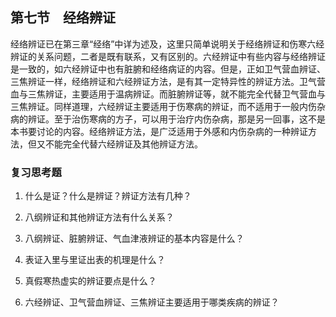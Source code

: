 ## 第七节　经络辨证

经络辨证已在第三章“经络”中详为述及，这里只简单说明关于经络辨证和伤寒六经辨证的关系问题，二者是既有联系，又有区别的。六经辨证中有些内容与经络辨证是一致的，如六经辨证中也有脏腑和经络病证的内容。但是，正如卫气营血辨证、三焦辨证一样，经络辨证和六经辨证方法，是有其一定特异性的辨证方法。卫气营血与三焦辨证，主要适用于温病辨证。而脏腑辨证等，就不能完全代替卫气营血与三焦辨证。同样道理，六经辨证主要适用于伤寒病的辨证，而不适用于一般内伤杂病的辨证。至于治伤寒病的方子，可以用于治疗内伤杂病，那是另一回事，这不是本书要讨论的内容。经络辨证方法，是广泛适用于外感和内伤杂病的一种辨证方法，但又不能完全代替六经辨证及其他辨证方法。

### 复习思考题

1. 什么是证？什么是辨证？辨证方法有几种？

2. 八纲辨证和其他辨证方法有什么关系？

3. 八纲辨证、脏腑辨证、气血津液辨证的基本内容是什么？

4. 表证入里与里证出表的机理是什么？

5. 真假寒热虚实的辨证要点是什么？

6. 六经辨证、卫气营血辨证、三焦辨证主要适用于哪类疾病的辨证？